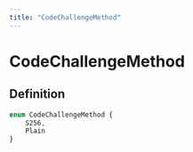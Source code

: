 ```yaml
---
title: "CodeChallengeMethod"
---
```


# CodeChallengeMethod

## Definition

```ts
enum CodeChallengeMethod {
	S256,
	Plain
}
```
